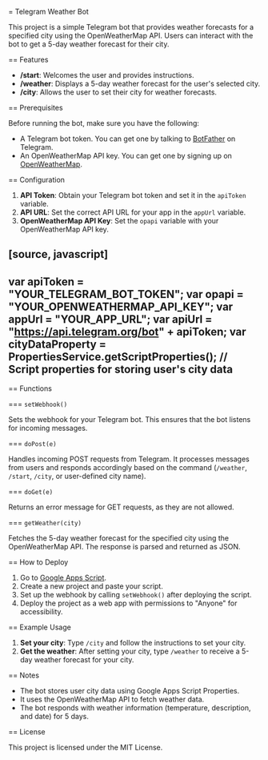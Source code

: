 = Telegram Weather Bot

This project is a simple Telegram bot that provides weather forecasts for a specified city using the OpenWeatherMap API. Users can interact with the bot to get a 5-day weather forecast for their city.

== Features

- **/start**: Welcomes the user and provides instructions.
- **/weather**: Displays a 5-day weather forecast for the user's selected city.
- **/city**: Allows the user to set their city for weather forecasts.

== Prerequisites

Before running the bot, make sure you have the following:

- A Telegram bot token. You can get one by talking to [BotFather](https://core.telegram.org/bots#botfather) on Telegram.
- An OpenWeatherMap API key. You can get one by signing up on [OpenWeatherMap](https://openweathermap.org/api).

== Configuration

1. **API Token**: Obtain your Telegram bot token and set it in the `apiToken` variable.
2. **API URL**: Set the correct API URL for your app in the `appUrl` variable.
3. **OpenWeatherMap API Key**: Set the `opapi` variable with your OpenWeatherMap API key.

[source, javascript]
----
var apiToken = "YOUR_TELEGRAM_BOT_TOKEN";
var opapi = "YOUR_OPENWEATHERMAP_API_KEY";
var appUrl = "YOUR_APP_URL";
var apiUrl = "https://api.telegram.org/bot" + apiToken;
var cityDataProperty = PropertiesService.getScriptProperties(); // Script properties for storing user's city data
----

== Functions

=== `setWebhook()`

Sets the webhook for your Telegram bot. This ensures that the bot listens for incoming messages.

=== `doPost(e)`

Handles incoming POST requests from Telegram. It processes messages from users and responds accordingly based on the command (`/weather`, `/start`, `/city`, or user-defined city name).

=== `doGet(e)`

Returns an error message for GET requests, as they are not allowed.

=== `getWeather(city)`

Fetches the 5-day weather forecast for the specified city using the OpenWeatherMap API. The response is parsed and returned as JSON.

== How to Deploy

1. Go to [Google Apps Script](https://script.google.com/).
2. Create a new project and paste your script.
3. Set up the webhook by calling `setWebhook()` after deploying the script.
4. Deploy the project as a web app with permissions to "Anyone" for accessibility.

== Example Usage

1. **Set your city**: Type `/city` and follow the instructions to set your city.
2. **Get the weather**: After setting your city, type `/weather` to receive a 5-day weather forecast for your city.

== Notes

- The bot stores user city data using Google Apps Script Properties.
- It uses the OpenWeatherMap API to fetch weather data.
- The bot responds with weather information (temperature, description, and date) for 5 days.

== License

This project is licensed under the MIT License.
